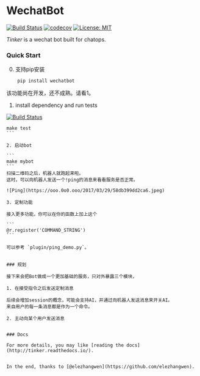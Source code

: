 # WechatBot
[![Build Status](https://travis-ci.org/chuanwu/WechatBot.svg?branch=master)](https://travis-ci.org/chuanwu/WechatBot)
[![codecov](https://codecov.io/gh/chuanwu/WechatBot/branch/master/graph/badge.svg)](https://codecov.io/gh/chuanwu/WechatBot)
[![License: MIT](https://img.shields.io/badge/License-MIT-yellow.svg)](https://opensource.org/licenses/MIT)

*Tinker* is a wechat bot built for chatops.

### Quick Start

0. 支持pip安装

```
    pip install wechatbot
```

该功能尚在开发，还不成熟。请看1。
 

1. install dependency and run tests


[![Build Status](https://travis-ci.org/chuanwu/WechatBot.svg?branch=master)](https://travis-ci.org/chuanwu/WechatBot)

   ````
   make test
   ```

2. 启动bot

   ```
   make mybot
   ```
   扫描二维码之后，机器人就跑起来啦。
   这时，可以向机器人发送一个!ping的消息来看看服务是否正常。

   ![Ping](https://ooo.0o0.ooo/2017/03/29/58db399dd2ca6.jpeg)

3. 定制功能

接入更多功能，你可以在你的函数上加上这个

 ```
 @r.register('COMMAND_STRING')
 ```

 可以参考 `plugin/ping_demo.py`。


### 规划

接下来会把Bot做成一个更加基础的服务，只对外暴露三个模块，

1. 在接受指令之后发送定制消息

后续会增加session的概念，可能会支持AI，并通过向机器人发送消息来开关AI。
来自用户的每一条消息都是作为一个命令。

2. 主动向某个用户发送消息


### Docs

For more details, you may like [reading the docs](http://tinker.readthedocs.io/).


In the end, thanks to [@elezhangwen](https://github.com/elezhangwen).
